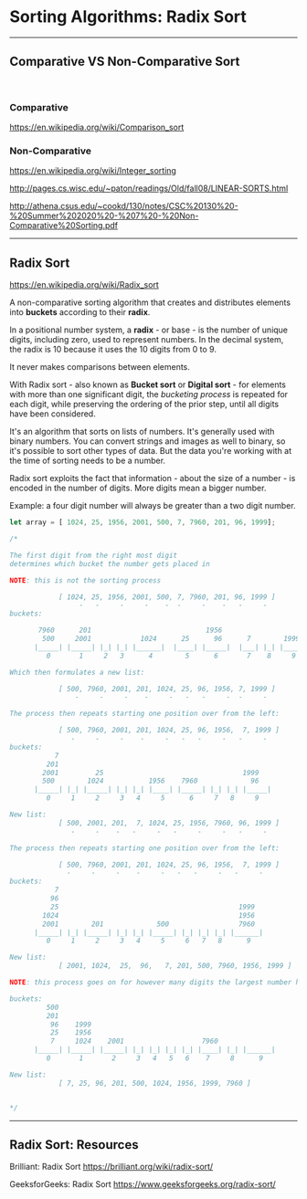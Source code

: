 # Sorting Algorithms: Radix Sort

---

## Comparative VS Non-Comparative Sort

</br>

### Comparative

<https://en.wikipedia.org/wiki/Comparison_sort>

### Non-Comparative

<https://en.wikipedia.org/wiki/Integer_sorting>

<http://pages.cs.wisc.edu/~paton/readings/Old/fall08/LINEAR-SORTS.html>

<http://athena.csus.edu/~cookd/130/notes/CSC%20130%20-%20Summer%202020%20-%207%20-%20Non-Comparative%20Sorting.pdf>

---

## Radix Sort

<https://en.wikipedia.org/wiki/Radix_sort>

A non-comparative sorting algorithm that creates and distributes elements into **buckets** according to their **radix**.

In a positional number system, a **radix** - or base - is the number of unique digits, including zero, used to represent numbers. In the decimal system, the radix is 10 because it uses the 10 digits from 0 to 9.

It never makes comparisons between elements.

With Radix sort - also known as **Bucket sort** or **Digital sort** - for elements with more than one significant digit, the _bucketing process_ is repeated for each digit, while preserving the ordering of the prior step, until all digits have been considered.

It's an algorithm that sorts on lists of numbers. It's generally used with binary numbers. You can convert strings and images as well to binary, so it's possible to sort other types of data. But the data you're working with at the time of sorting needs to be a number.

Radix sort exploits the fact that information - about the size of a number - is encoded in the number of digits. More digits mean a bigger number.

Example: a four digit number will always be greater than a two digit number.

```js
let array = [ 1024, 25, 1956, 2001, 500, 7, 7960, 201, 96, 1999];

/*

The first digit from the right most digit
determines which bucket the number gets placed in

NOTE: this is not the sorting process

            [ 1024, 25, 1956, 2001, 500, 7, 7960, 201, 96, 1999 ]
                 -   -     -     -    -  -     -    -   -     -
buckets:

       7960      201                            1956
        500     2001            1024      25      96      7        1999
      |_____| |_____| |_| |_| |______|  |____| |_____|  |___| |_| |_____|
         0       1     2   3      4        5      6       7    8     9

Which then formulates a new list:

            [ 500, 7960, 2001, 201, 1024, 25, 96, 1956, 7, 1999 ]
                -     -     -    -     -   -   -     -  -     -

The process then repeats starting one position over from the left:

            [ 500, 7960, 2001, 201, 1024, 25, 96, 1956,  7, 1999 ]
               -     -     -    -     -   -   -     -   -     -
buckets:
           7
         201
        2001         25                                  1999
        500        1024           1956    7960             96
      |_____| |_| |_____| |_| |_| |____| |_____| |_| |_| |_____|
         0     1     2     3   4     5      6     7   8     9

New list:
            [ 500, 2001, 201,  7, 1024, 25, 1956, 7960, 96, 1999 ]
               -     -    -   -     -   -     -     -   -     -

The process then repeats starting one position over from the left:

            [ 500, 7960, 2001, 201, 1024, 25, 96, 1956,  7, 1999 ]
              -     -     -    -     -   -   -     -   -     -
buckets:
           7
          96
          25                                            1999
        1024                                            1956
        2001        201             500                 7960
      |_____| |_| |_____| |_| |_| |_____| |_| |_| |_| |______|
         0     1     2     3   4     5     6   7   8      9

New list:
            [ 2001, 1024,  25,  96,   7, 201, 500, 7960, 1956, 1999 ]

NOTE: this process goes on for however many digits the largest number has

buckets:
         500
         201
          96    1999
          25    1956
          7     1024    2001                   7960  
      |_____| |_____| |_____| |_| |_| |_| |_| |____| |_| |______|
         0       1       2     3   4   5   6    7     8      9

New list:
            [ 7, 25, 96, 201, 500, 1024, 1956, 1999, 7960 ]


*/
```

---

## Radix Sort: Resources

Brilliant: Radix Sort
<https://brilliant.org/wiki/radix-sort/>

GeeksforGeeks: Radix Sort
<https://www.geeksforgeeks.org/radix-sort/>

